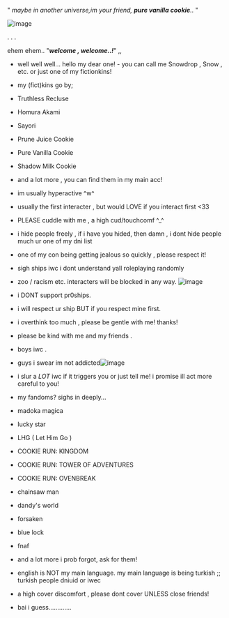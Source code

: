 " *maybe in another universe,im your friend, **pure vanilla cookie**..* "





![image](https://github.com/user-attachments/assets/f6721972-1b16-4517-94d9-60f84076c708)













.                                                                 .                                                     .

 ehem ehem.. "***welcome , welcome..!***" ,, 

- well well well... hello my dear one! - you can call me Snowdrop , Snow , etc. or just one of my fictionkins!
- my (fict)kins go by;
- Truthless Recluse
- Homura Akami
- Sayori
- Prune Juice Cookie
- Pure Vanilla Cookie 
- Shadow Milk Cookie
- and a lot more , you can find them in my main acc!
- im usually hyperactive ^w^


- usually the first interacter , but would LOVE if you interact first <33
- PLEASE cuddle with me , a high cud/touchcomf ^_^
- i hide people freely , if i have you hided, then damn , i dont hide people much ur one of my dni list
- one of my con being getting jealous so quickly , please respect it!
- sigh ships iwc i dont understand yall roleplaying randomly
- zoo / racism etc. interacters will be blocked in any way.
![image](https://github.com/user-attachments/assets/0dc7738c-ff9e-4284-bb6b-ad7585a27acd)


- i DONT support pr0ships.
- i will respect ur ship BUT if you respect mine first.
- i overthink too much , please be gentle with me! thanks!
- please be kind with me and my friends . 
- boys iwc . 
- guys i swear im not addicted![image](https://github.com/user-attachments/assets/be7ede2d-d907-49a9-9f58-eb1cddf5fca3)

- i slur a *LOT* iwc if it triggers you or just tell me! i promise ill act more careful to you!
- my fandoms? sighs in deeply...
- madoka magica
- lucky star
- LHG ( Let Him Go )
- COOKIE RUN: KINGDOM
- COOKIE RUN: TOWER OF ADVENTURES
- COOKIE RUN: OVENBREAK
- chainsaw man
- dandy's world
- forsaken
- blue lock
- fnaf 
- and a lot more i prob forgot, ask for them!
- english is NOT my main language. my main language is being turkish ;; turkish people dniuid or iwec
- a high cover discomfort , please dont cover UNLESS close friends!
- bai i guess.............



